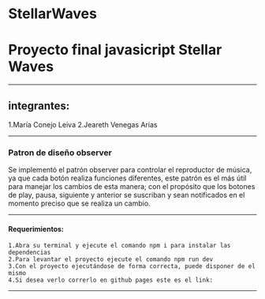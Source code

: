 # StellarWaves
# Proyecto final javasicript Stellar Waves
***
## integrantes:
1.María Conejo Leiva
2.Jeareth Venegas Arias
***
### Patron de diseño observer

Se implementó el patrón observer para controlar el reproductor de música,  
ya que cada botón realiza funciones diferentes, este patrón es el más útil  
para manejar los cambios de esta manera; con el propósito que los botones  
de play, pausa, siguiente y anterior se suscriban y sean notificados en el  
momento preciso que se realiza un cambio. 
***
#### Requerimientos:

```
1.Abra su terminal y ejecute el comando npm i para instalar las dependencias  
2.Para levantar el proyecto ejecute el comando npm run dev  
3.Con el proyecto ejecutándose de forma correcta, puede disponer de el mismo  
4.Si desea verlo correrlo en github pages este es el link: 
```
***
